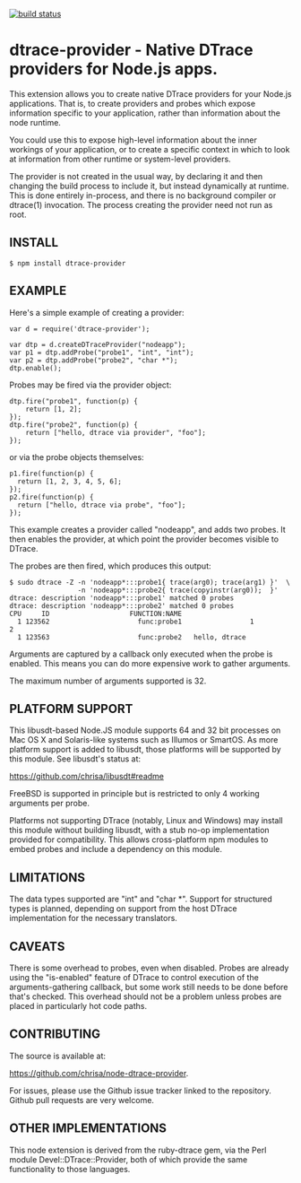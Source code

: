 [![build status](https://secure.travis-ci.org/chrisa/node-dtrace-provider.png)](http://travis-ci.org/chrisa/node-dtrace-provider)
# dtrace-provider - Native DTrace providers for Node.js apps.

This extension allows you to create native DTrace providers for your
Node.js applications. That is, to create providers and probes which
expose information specific to your application, rather than
information about the node runtime.

You could use this to expose high-level information about the inner
workings of your application, or to create a specific context in which
to look at information from other runtime or system-level providers. 

The provider is not created in the usual way, by declaring it and then
changing the build process to include it, but instead dynamically at
runtime. This is done entirely in-process, and there is no background
compiler or dtrace(1) invocation. The process creating the provider
need not run as root.

## INSTALL

    $ npm install dtrace-provider

## EXAMPLE

Here's a simple example of creating a provider:

    var d = require('dtrace-provider');

    var dtp = d.createDTraceProvider("nodeapp");
    var p1 = dtp.addProbe("probe1", "int", "int");
    var p2 = dtp.addProbe("probe2", "char *");
    dtp.enable();	   

Probes may be fired via the provider object:

    dtp.fire("probe1", function(p) {
        return [1, 2];
    });
    dtp.fire("probe2", function(p) { 
        return ["hello, dtrace via provider", "foo"];
    });

or via the probe objects themselves:

    p1.fire(function(p) {
      return [1, 2, 3, 4, 5, 6];
    });
    p2.fire(function(p) {
      return ["hello, dtrace via probe", "foo"];
    });

This example creates a provider called "nodeapp", and adds two
probes. It then enables the provider, at which point the provider
becomes visible to DTrace.

The probes are then fired, which produces this output:

    $ sudo dtrace -Z -n 'nodeapp*:::probe1{ trace(arg0); trace(arg1) }'  \
                     -n 'nodeapp*:::probe2{ trace(copyinstr(arg0));  }'
    dtrace: description 'nodeapp*:::probe1' matched 0 probes
    dtrace: description 'nodeapp*:::probe2' matched 0 probes
    CPU     ID                    FUNCTION:NAME
      1 123562                      func:probe1                 1                2
      1 123563                      func:probe2   hello, dtrace                    

Arguments are captured by a callback only executed when the probe is
enabled. This means you can do more expensive work to gather arguments.

The maximum number of arguments supported is 32. 

## PLATFORM SUPPORT

This libusdt-based Node.JS module supports 64 and 32 bit processes on
Mac OS X and Solaris-like systems such as Illumos or SmartOS. As more
platform support is added to libusdt, those platforms will be
supported by this module. See libusdt's status at:

  https://github.com/chrisa/libusdt#readme

FreeBSD is supported in principle but is restricted to only 4 working
arguments per probe.

Platforms not supporting DTrace (notably, Linux and Windows) may
install this module without building libusdt, with a stub no-op
implementation provided for compatibility. This allows cross-platform
npm modules to embed probes and include a dependency on this module.

## LIMITATIONS
 
The data types supported are "int" and "char *". Support for
structured types is planned, depending on support from the host DTrace
implementation for the necessary translators. 

## CAVEATS

There is some overhead to probes, even when disabled. Probes are
already using the "is-enabled" feature of DTrace to control execution
of the arguments-gathering callback, but some work still needs to be
done before that's checked. This overhead should not be a problem
unless probes are placed in particularly hot code paths.

## CONTRIBUTING

The source is available at:

  https://github.com/chrisa/node-dtrace-provider.

For issues, please use the Github issue tracker linked to the
repository. Github pull requests are very welcome. 

## OTHER IMPLEMENTATIONS

This node extension is derived from the ruby-dtrace gem, via the Perl
module Devel::DTrace::Provider, both of which provide the same
functionality to those languages.
